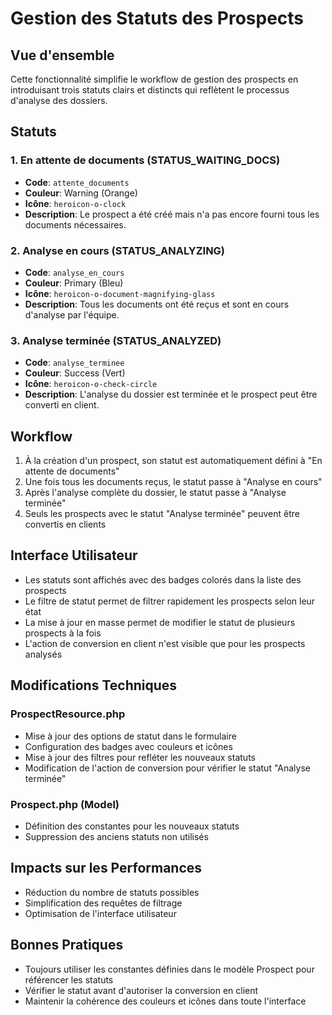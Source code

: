 # Gestion des Statuts des Prospects

## Vue d'ensemble
Cette fonctionnalité simplifie le workflow de gestion des prospects en introduisant trois statuts clairs et distincts qui reflètent le processus d'analyse des dossiers.

## Statuts
### 1. En attente de documents (STATUS_WAITING_DOCS)
- **Code**: `attente_documents`
- **Couleur**: Warning (Orange)
- **Icône**: `heroicon-o-clock`
- **Description**: Le prospect a été créé mais n'a pas encore fourni tous les documents nécessaires.

### 2. Analyse en cours (STATUS_ANALYZING)
- **Code**: `analyse_en_cours`
- **Couleur**: Primary (Bleu)
- **Icône**: `heroicon-o-document-magnifying-glass`
- **Description**: Tous les documents ont été reçus et sont en cours d'analyse par l'équipe.

### 3. Analyse terminée (STATUS_ANALYZED)
- **Code**: `analyse_terminee`
- **Couleur**: Success (Vert)
- **Icône**: `heroicon-o-check-circle`
- **Description**: L'analyse du dossier est terminée et le prospect peut être converti en client.

## Workflow
1. À la création d'un prospect, son statut est automatiquement défini à "En attente de documents"
2. Une fois tous les documents reçus, le statut passe à "Analyse en cours"
3. Après l'analyse complète du dossier, le statut passe à "Analyse terminée"
4. Seuls les prospects avec le statut "Analyse terminée" peuvent être convertis en clients

## Interface Utilisateur
- Les statuts sont affichés avec des badges colorés dans la liste des prospects
- Le filtre de statut permet de filtrer rapidement les prospects selon leur état
- La mise à jour en masse permet de modifier le statut de plusieurs prospects à la fois
- L'action de conversion en client n'est visible que pour les prospects analysés

## Modifications Techniques
### ProspectResource.php
- Mise à jour des options de statut dans le formulaire
- Configuration des badges avec couleurs et icônes
- Mise à jour des filtres pour refléter les nouveaux statuts
- Modification de l'action de conversion pour vérifier le statut "Analyse terminée"

### Prospect.php (Model)
- Définition des constantes pour les nouveaux statuts
- Suppression des anciens statuts non utilisés

## Impacts sur les Performances
- Réduction du nombre de statuts possibles
- Simplification des requêtes de filtrage
- Optimisation de l'interface utilisateur

## Bonnes Pratiques
- Toujours utiliser les constantes définies dans le modèle Prospect pour référencer les statuts
- Vérifier le statut avant d'autoriser la conversion en client
- Maintenir la cohérence des couleurs et icônes dans toute l'interface
